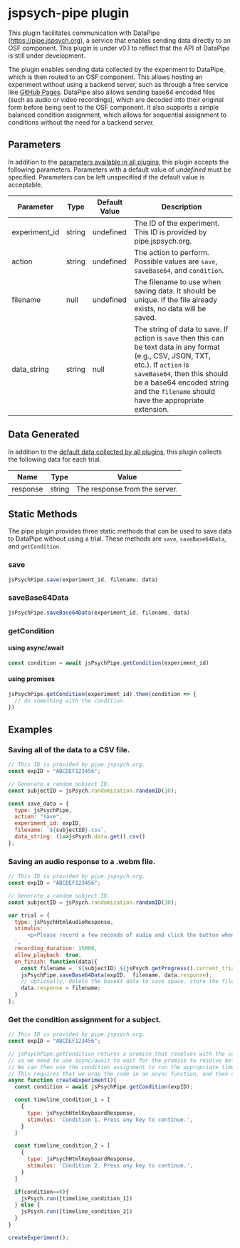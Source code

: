 # jspsych-pipe plugin

This plugin facilitates communication with DataPipe (https://pipe.jspsych.org), a service that enables sending data directly to an OSF component. This plugin is under v0.1 to reflect that the API of DataPipe is still under development.

The plugin enables sending data collected by the experiment to DataPipe, which is then routed to an OSF component. This allows hosting an experiment without using a backend server, such as through a free service like [GitHub Pages](https://pages.github.com/). DataPipe also allows sending base64 encoded files (such as audio or video recordings), which are decoded into their original form before being sent to the OSF component. It also supports a simple balanced condition assignment, which allows for sequential assignment to conditions without the need for a backend server.

## Parameters

In addition to the [parameters available in all plugins](https://www.jspsych.org/overview/plugins#parameters-available-in-all-plugins), this plugin accepts the following parameters. Parameters with a default value of *undefined* must be specified. Parameters can be left unspecified if the default value is acceptable.

| Parameter | Type | Default Value | Description |
| ----------|------|---------------|------------ |
| experiment_id | string | undefined | The ID of the experiment. This ID is provided by pipe.jspsych.org. |
| action | string | undefined | The action to perform. Possible values are `save`, `saveBase64`, and `condition`. |
| filename | null | undefined | The filename to use when saving data. It should be unique. If the file already exists, no data will be saved. |
| data_string | string | null | The string of data to save. If action is `save` then this can be text data in any format (e.g., CSV, JSON, TXT, etc.). If `action` is `saveBase64`, then this should be a base64 encoded string and the `filename` should have the appropriate extension. | 


## Data Generated

In addition to the [default data collected by all plugins](../overview/plugins.md#data-collected-by-all-plugins), this plugin collects the following data for each trial.

| Name      | Type    | Value                                    |
| --------- | ------- | ---------------------------------------- |
| response | string | The response from the server. |

## Static Methods

The pipe plugin provides three static methods that can be used to save data to DataPipe without using a trial. These methods are `save`, `saveBase64Data`, and `getCondition`.

### save

```js
jsPsychPipe.save(experiment_id, filename, data)
```

### saveBase64Data

```js
jsPsychPipe.saveBase64Data(experiment_id, filename, data)
```

### getCondition

#### using async/await
```js
const condition = await jsPsychPipe.getCondition(experiment_id)
```

#### using promises
```js
jsPsychPipe.getCondition(experiment_id).then(condition => {
  // do something with the condition
})
```

## Examples

### Saving all of the data to a CSV file.

```javascript
// This ID is provided by pipe.jspsych.org.
const expID = "ABCDEF123456";

// Generate a random subject ID.
const subjectID = jsPsych.randomization.randomID(10);

const save_data = {
  type: jsPsychPipe,
  action: "save",
  experiment_id: expID,
  filename: `${subjectID}.csv`,
  data_string: ()=>jsPsych.data.get().csv()
};
```

### Saving an audio response to a .webm file.

```javascript
// This ID is provided by pipe.jspsych.org.
const expID = "ABCDEF123456";

// Generate a random subject ID.
const subjectID = jsPsych.randomization.randomID(10);

var trial = {
  type: jsPsychHtmlAudioResponse,
  stimulus: `
      <p>Please record a few seconds of audio and click the button when you are done.</p>
  `,
  recording_duration: 15000,
  allow_playback: true,
  on_finish: function(data){
    const filename = `${subjectID}_${jsPsych.getProgress().current_trial_global}_audio.webm`;
    jsPsychPipe.saveBase64Data(expID,  filename, data.response);
    // optionally, delete the base64 data to save space. store the filename instead.
    data.response = filename;
  }
};
```

### Get the condition assignment for a subject.

```javascript
// This ID is provided by pipe.jspsych.org.
const expID = "ABCDEF123456";

// jsPsychPipe.getCondition returns a promise that resolves with the condition assignment,
// so we need to use async/await to wait for the promise to resolve before we have the condition assignment.
// We can then use the condition assignment to run the appropriate timeline.
// This requires that we wrap the code in an async function, and then call that function.
async function createExperiment(){
  const condition = await jsPsychPipe.getCondition(expID);

  const timeline_condition_1 = [
    {
      type: jsPsychHtmlKeyboardResponse,
      stimulus: 'Condition 1. Press any key to continue.',
    }
  ]

  const timeline_condition_2 = [
    {
      type: jsPsychHtmlKeyboardResponse,
      stimulus: 'Condition 2. Press any key to continue.',
    }
  ]

  if(condition==0){
    jsPsych.run([timeline_condition_1])
  } else {
    jsPsych.run([timeline_condition_2])
  }
}

createExperiment();
```
